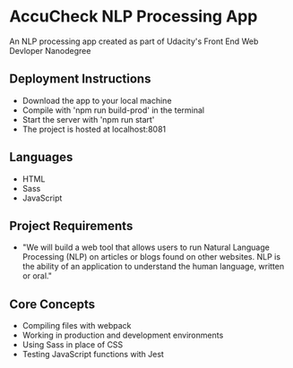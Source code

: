 # AccuCheck NLP Processing App

An NLP processing app created as part of Udacity's Front End Web Devloper Nanodegree

## Deployment Instructions
- Download the app to your local machine
- Compile with 'npm run build-prod' in the terminal
- Start the server with 'npm run start'
- The project is hosted at localhost:8081

## Languages
- HTML
- Sass
- JavaScript

## Project Requirements
- "We will build a web tool that allows users to run Natural Language Processing (NLP) on articles or blogs found on other websites. NLP is the ability of an application to understand the human language, written or oral."

## Core Concepts
- Compiling files with webpack
- Working in production and development environments
- Using Sass in place of CSS
- Testing JavaScript functions with Jest
